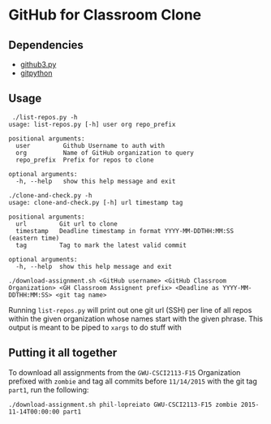 # GitHub for Classroom Clone

## Dependencies
 - [github3.py](https://github.com/sigmavirus24/github3.py)
 - [gitpython](https://github.com/gitpython-developers/GitPython)

## Usage
```
 ./list-repos.py -h
usage: list-repos.py [-h] user org repo_prefix

positional arguments:
  user         Github Username to auth with
  org          Name of GitHub organization to query
  repo_prefix  Prefix for repos to clone

optional arguments:
  -h, --help   show this help message and exit
```
```
./clone-and-check.py -h
usage: clone-and-check.py [-h] url timestamp tag

positional arguments:
  url         Git url to clone
  timestamp   Deadline timestamp in format YYYY-MM-DDTHH:MM:SS (eastern time)
  tag         Tag to mark the latest valid commit

optional arguments:
  -h, --help  show this help message and exit

```
```
./download-assignment.sh <GitHub username> <GitHub Classroom Organization> <GH Classroom Assignent prefix> <Deadline as YYYY-MM-DDTHH:MM:SS> <git tag name>

```

Running `list-repos.py` will print out one git url (SSH) per line of all repos within the given organization whose names start with the given phrase. This output is meant to be piped to `xargs` to do stuff with

## Putting it all together
To download all assignments from the `GWU-CSCI2113-F15` Organization prefixed with `zombie` and tag all commits before `11/14/2015` with the git tag `part1`, run the following:
```
./download-assignment.sh phil-lopreiato GWU-CSCI2113-F15 zombie 2015-11-14T00:00:00 part1
```
